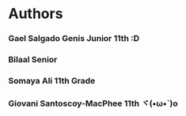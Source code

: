 # Authors
### Gael Salgado Genis Junior 11th :D
### Bilaal Senior
### Somaya Ali 11th Grade
### Giovani Santoscoy-MacPhee 11th ヾ(•ω•`)o